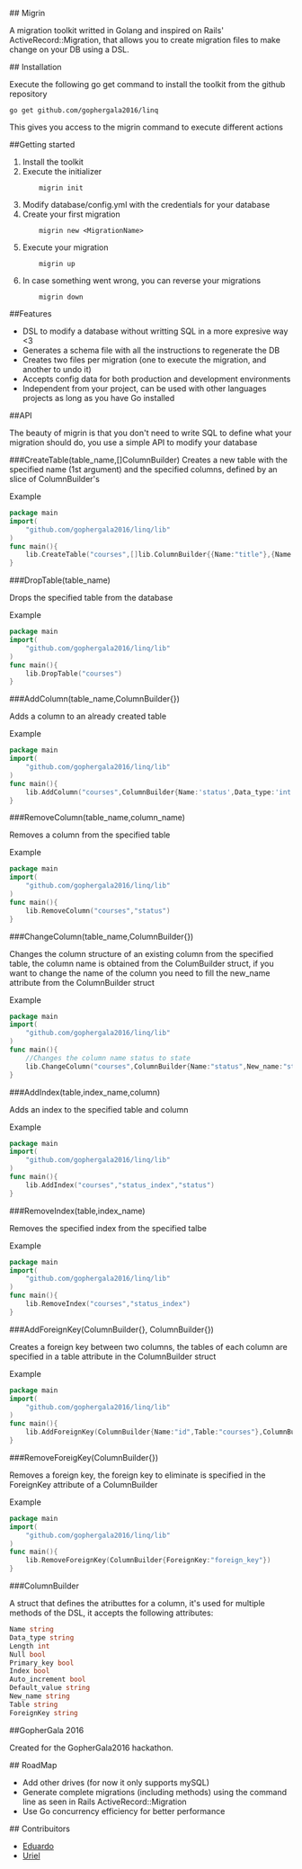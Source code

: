 ## Migrin

A migration toolkit writted in Golang and inspired on Rails' ActiveRecord::Migration, that allows you to create migration files to make change on your DB using a DSL.

## Installation

Execute the following go get command to install the toolkit from the github repository
```
go get github.com/gophergala2016/linq
```

This gives you access to the migrin command to execute different actions

##Getting started

1. Install the toolkit
2. Execute the initializer
	```
		migrin init
	```
3. Modify database/config.yml with the credentials for your database
4. Create your first migration
	```
		migrin new <MigrationName>
	```
5. Execute your migration
	```
		migrin up
	```
6. In case something went wrong, you can reverse your migrations
	```
		migrin down
	```

##Features

* DSL to modify a database without writting SQL in a more expresive way <3
* Generates a schema file with all the instructions to regenerate the DB
* Creates two files per migration (one to execute the migration, and another to undo it)
* Accepts config data for both production and development environments
* Independent from your project, can be used with other languages projects as long as you have Go installed

##API

The beauty of migrin is that you don't need to write SQL to define what your migration should do, you use a simple API to modify your database

###CreateTable(table_name,[]ColumnBuilder)
Creates a new table with the specified name (1st argument) and the specified columns, defined by an slice of ColumnBuilder's

Example
```go
package main 
import(
	"github.com/gophergala2016/linq/lib"
)
func main(){
	lib.CreateTable("courses",[]lib.ColumnBuilder{{Name:"title"},{Name:"description"}})	
}
```

###DropTable(table_name)

Drops the specified table from the database

Example
```go
package main 
import(
	"github.com/gophergala2016/linq/lib"
)
func main(){
	lib.DropTable("courses")	
}
```

###AddColumn(table_name,ColumnBuilder{})

Adds a column to an already created table

Example
```go
package main 
import(
	"github.com/gophergala2016/linq/lib"
)
func main(){
	lib.AddColumn("courses",ColumnBuilder{Name:'status',Data_type:'int'})	
}
```

###RemoveColumn(table_name,column_name)

Removes a column from the specified table

Example
```go
package main 
import(
	"github.com/gophergala2016/linq/lib"
)
func main(){
	lib.RemoveColumn("courses","status")	
}
```

###ChangeColumn(table_name,ColumnBuilder{})

Changes the column structure of an existing column from the specified table, the column name is obtained from the ColumBuilder struct, if you want to change the name of the column you need to fill the new_name attribute from the ColumnBuilder struct

Example
```go
package main 
import(
	"github.com/gophergala2016/linq/lib"
)
func main(){
	//Changes the column name status to state
	lib.ChangeColumn("courses",ColumnBuilder{Name:"status",New_name:"state"})	
}
```

###AddIndex(table,index_name,column)

Adds an index to the specified table and column

Example
```go
package main 
import(
	"github.com/gophergala2016/linq/lib"
)
func main(){
	lib.AddIndex("courses","status_index","status")	
}
```

###RemoveIndex(table,index_name)

Removes the specified index from the specified talbe

Example
```go
package main 
import(
	"github.com/gophergala2016/linq/lib"
)
func main(){
	lib.RemoveIndex("courses","status_index")	
}
```

###AddForeignKey(ColumnBuilder{}, ColumnBuilder{})

Creates a foreign key between two columns, the tables of each column are specified in a table attribute in the ColumnBuilder struct

Example
```go
package main 
import(
	"github.com/gophergala2016/linq/lib"
)
func main(){
	lib.AddForeignKey(ColumnBuilder{Name:"id",Table:"courses"},ColumnBuilder{Name:"course_id",Table:"videos"})	
}
```

###RemoveForeigKey(ColumnBuilder{})

Removes a foreign key, the foreign key to eliminate is specified in the ForeignKey attribute of a ColumnBuilder

Example
```go
package main 
import(
	"github.com/gophergala2016/linq/lib"
)
func main(){
	lib.RemoveForeignKey(ColumnBuilder{ForeignKey:"foreign_key"})	
}
```

###ColumnBuilder

A struct that defines the atributtes for a column, it's used for multiple methods of the DSL, it accepts the following attributes:

```go
Name string
Data_type string
Length int
Null bool
Primary_key bool
Index bool
Auto_increment bool
Default_value string
New_name string
Table string
ForeignKey string
```

##GopherGala 2016

Created for the GopherGala2016 hackathon.

## RoadMap

* Add other drives (for now it only supports mySQL)
* Generate complete migrations (including methods) using the command line as seen in Rails ActiveRecord::Migration
* Use Go concurrency efficiency for better performance

## Contribuitors

* [Eduardo](https://github.com/eduardo78d)
* [Uriel](https://github.com/urielhdz)

